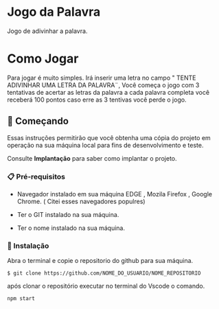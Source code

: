 # Jogo da Palavra

Jogo de adivinhar a palavra.



# Como Jogar

Para jogar é muito simples. Irá inserir uma letra no campo  " TENTE ADIVINHAR UMA LETRA DA PALAVRA¨, Você começa o jogo com 3 tentativas de acertar as letras da palavra a cada palavra completa você receberá 100 pontos caso erre as 3 tentivas você perde o jogo.



## 🚀 Começando 

Essas instruções permitirão que você obtenha uma cópia do projeto em operação na sua máquina local para fins de desenvolvimento e teste.

Consulte **Implantação** para saber como implantar o projeto.


### 📋 Pré-requisitos

- Navegador instalado em sua máquina EDGE , Mozila Firefox , Google Chrome. ( Citei esses navegadores populres) 

- Ter o GIT instalado na sua máquina.

- Ter o nome instalado na sua máquina.



### 🔧 Instalação

 Abra o terminal e copie o repositorio do github para sua máquina.
 

```
$ git clone https://github.com/NOME_DO_USUARIO/NOME_REPOSITORIO

```
após clonar o repositório  executar no terminal do Vscode o comando.

```
npm start

```



